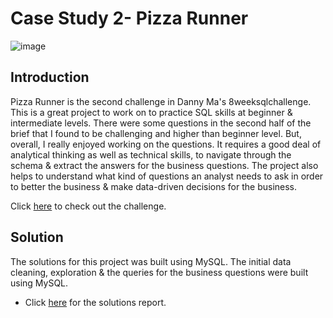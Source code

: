 # Case Study 2- Pizza Runner 

![image](https://user-images.githubusercontent.com/54994083/179250535-f418f2c8-3dc6-4342-8414-449a7c018443.png)
## Introduction
<p text-align="justify">Pizza Runner is the second challenge in Danny Ma's 8weeksqlchallenge. This is a great project to work on to practice SQL skills at beginner & intermediate levels. There were some questions in the second half of the brief that I found to be challenging 
and higher than beginner level. But, overall, I really enjoyed working on the questions. It requires a good deal of analytical thinking as well as technical skills, to navigate through the schema & extract the answers for the business questions. The project also helps to understand what kind of questions an analyst needs to ask in order to better the business & make data-driven decisions for the business.</p>

Click [here](https://8weeksqlchallenge.com/case-study-2/) to check out the challenge.
## Solution
The solutions for this project was built using MySQL. The initial data cleaning, exploration & the queries for the business questions were built using MySQL.

- Click [here](https://github.com/shsra430/SQLChallenges/blob/main/Case%20Study%202%20-%20Pizza%20Runner/Solutions.md) for the solutions report.
